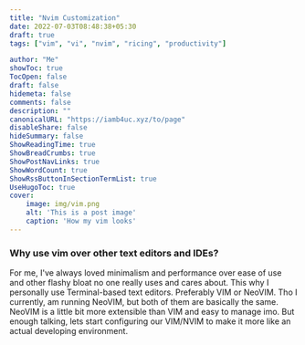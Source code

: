 ```yaml
---
title: "Nvim Customization"
date: 2022-07-03T08:48:38+05:30
draft: true
tags: ["vim", "vi", "nvim", "ricing", "productivity"]

author: "Me"
showToc: true
TocOpen: false
draft: false
hidemeta: false
comments: false
description: ""
canonicalURL: "https://iamb4uc.xyz/to/page"
disableShare: false
hideSummary: false
ShowReadingTime: true
ShowBreadCrumbs: true
ShowPostNavLinks: true
ShowWordCount: true
ShowRssButtonInSectionTermList: true
UseHugoToc: true
cover:
    image: img/vim.png
    alt: 'This is a post image'
    caption: 'How my vim looks'
---
```


### Why use vim over other text editors and IDEs?
For me, I've always loved minimalism and performance over ease of use and other flashy bloat no one really uses and cares about. This why I personally use Terminal-based text editors. Preferably VIM or NeoVIM. Tho I currently, am running NeoVIM, but both of them are basically the same. NeoVIM is a little bit more extensible than VIM and easy to manage imo. But enough talking, lets start configuring our VIM/NVIM to make it more like an actual developing environment.  


